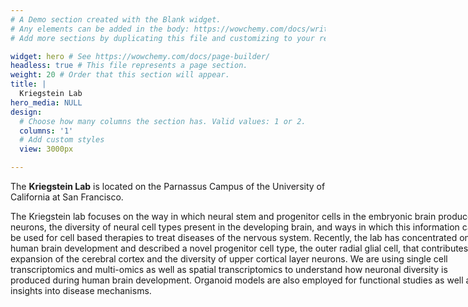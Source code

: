 ```yaml
---
# A Demo section created with the Blank widget.
# Any elements can be added in the body: https://wowchemy.com/docs/writing-markdown-latex/
# Add more sections by duplicating this file and customizing to your requirements.

widget: hero # See https://wowchemy.com/docs/page-builder/
headless: true # This file represents a page section.
weight: 20 # Order that this section will appear.
title: |
  Kriegstein Lab  
hero_media: NULL
design:
  # Choose how many columns the section has. Valid values: 1 or 2.
  columns: '1'
  # Add custom styles
  view: 3000px

---
```


The **Kriegstein Lab** is located on the Parnassus Campus of the University of California at San Francisco.

<p style = "width:150%">
The Kriegstein lab focuses on the way in which neural stem and progenitor cells in the embryonic brain produce neurons, the diversity of neural cell types present in the developing brain, and ways in which this information can be used for cell based therapies to treat diseases of the nervous system. Recently, the lab has concentrated on human brain development and described a novel progenitor cell type, the outer radial glial cell, that contributes to expansion of the cerebral cortex and the diversity of upper cortical layer neurons. We are using single cell transcriptomics and multi-omics as well as spatial transcriptomics to understand how neuronal diversity is produced during human brain development. Organoid models are also employed for functional studies as well as insights into disease mechanisms.
</p> 
